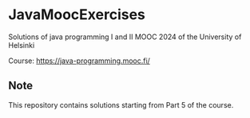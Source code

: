 # JavaMoocExercises

Solutions of java programming I and II MOOC 2024 of the University of Helsinki

Course: https://java-programming.mooc.fi/

## Note

This repository contains solutions starting from Part 5 of the course.
